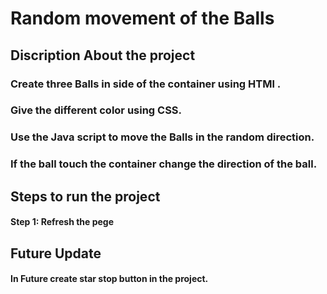 # Random movement of the Balls
## Discription About the project
### Create three Balls in side of the container using HTMl .
### Give the different color using CSS.
### Use the Java script to move the Balls in the random direction.
### If the ball touch the container change the direction of the ball.
## Steps to run the project
#### Step 1: Refresh the pege
## Future Update
#### In Future create star stop button in the project.
